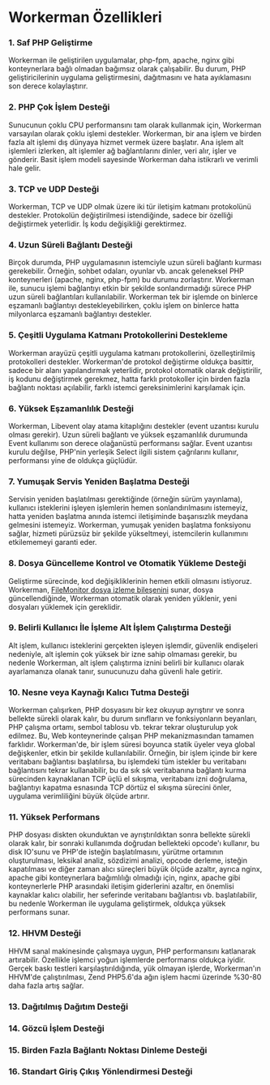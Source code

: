 # Workerman Özellikleri

### 1. Saf PHP Geliştirme
Workerman ile geliştirilen uygulamalar, php-fpm, apache, nginx gibi konteynerlara bağlı olmadan bağımsız olarak çalışabilir. Bu durum, PHP geliştiricilerinin uygulama geliştirmesini, dağıtmasını ve hata ayıklamasını son derece kolaylaştırır.

### 2. PHP Çok İşlem Desteği
Sunucunun çoklu CPU performansını tam olarak kullanmak için, Workerman varsayılan olarak çoklu işlemi destekler. Workerman, bir ana işlem ve birden fazla alt işlemi dış dünyaya hizmet vermek üzere başlatır. Ana işlem alt işlemleri izlerken, alt işlemler ağ bağlantılarını dinler, veri alır, işler ve gönderir. Basit işlem modeli sayesinde Workerman daha istikrarlı ve verimli hale gelir.

### 3. TCP ve UDP Desteği
Workerman, TCP ve UDP olmak üzere iki tür iletişim katmanı protokolünü destekler. Protokolün değiştirilmesi istendiğinde, sadece bir özelliği değiştirmek yeterlidir. İş kodu değişikliği gerektirmez.

### 4. Uzun Süreli Bağlantı Desteği
Birçok durumda, PHP uygulamasının istemciyle uzun süreli bağlantı kurması gerekebilir. Örneğin, sohbet odaları, oyunlar vb. ancak geleneksel PHP konteynerleri (apache, nginx, php-fpm) bu durumu zorlaştırır. Workerman ile, sunucu işlemi bağlantıyı etkin bir şekilde sonlandırmadığı sürece PHP uzun süreli bağlantıları kullanılabilir. Workerman tek bir işlemde on binlerce eşzamanlı bağlantıyı destekleyebilirken, çoklu işlem on binlerce hatta milyonlarca eşzamanlı bağlantıyı destekler.

### 5. Çeşitli Uygulama Katmanı Protokollerini Destekleme
Workerman arayüzü çeşitli uygulama katmanı protokollerini, özelleştirilmiş protokolleri destekler. Workerman'de protokol değiştirme oldukça basittir, sadece bir alanı yapılandırmak yeterlidir, protokol otomatik olarak değiştirilir, iş kodunu değiştirmek gerekmez, hatta farklı protokoller için birden fazla bağlantı noktası açılabilir, farklı istemci gereksinimlerini karşılamak için.

### 6. Yüksek Eşzamanlılık Desteği
Workerman, Libevent olay atama kitaplığını destekler (event uzantısı kurulu olması gerekir). Uzun süreli bağlantı ve yüksek eşzamanlılık durumunda Event kullanımı son derece olağanüstü performansı sağlar. Event uzantısı kurulu değilse, PHP'nin yerleşik Select ilgili sistem çağrılarını kullanır, performansı yine de oldukça güçlüdür.

### 7. Yumuşak Servis Yeniden Başlatma Desteği
Servisin yeniden başlatılması gerektiğinde (örneğin sürüm yayınlama), kullanıcı isteklerini işleyen işlemlerin hemen sonlandırılmasını istemeyiz, hatta yeniden başlatma anında istemci iletişiminde başarısızlık meydana gelmesini istemeyiz. Workerman, yumuşak yeniden başlatma fonksiyonu sağlar, hizmeti pürüzsüz bir şekilde yükseltmeyi, istemcilerin kullanımını etkilememeyi garanti eder.

### 8. Dosya Güncelleme Kontrol ve Otomatik Yükleme Desteği
Geliştirme sürecinde, kod değişikliklerinin hemen etkili olmasını istiyoruz. Workerman, [FileMonitor dosya izleme bileşenini](../components/file-monitor.md) sunar, dosya güncellendiğinde, Workerman otomatik olarak yeniden yüklenir, yeni dosyaları yüklemek için gereklidir.

### 9. Belirli Kullanıcı İle İşleme Alt İşlem Çalıştırma Desteği
Alt işlem, kullanıcı isteklerini gerçekten işleyen işlemdir, güvenlik endişeleri nedeniyle, alt işlemin çok yüksek bir izne sahip olmaması gerekir, bu nedenle Workerman, alt işlem çalıştırma iznini belirli bir kullanıcı olarak ayarlamanıza olanak tanır, sunucunuzu daha güvenli hale getirir.

### 10. Nesne veya Kaynağı Kalıcı Tutma Desteği
Workerman çalışırken, PHP dosyasını bir kez okuyup ayrıştırır ve sonra bellekte sürekli olarak kalır, bu durum sınıfların ve fonksiyonların beyanları, PHP çalışma ortamı, sembol tablosu vb. tekrar tekrar oluşturulup yok edilmez. Bu, Web konteynerinde çalışan PHP mekanizmasından tamamen farklıdır. Workerman'de, bir işlem süresi boyunca statik üyeler veya global değişkenler, etkin bir şekilde kullanılabilir. Örneğin, bir işlem içinde bir kere veritabanı bağlantısı başlatılırsa, bu işlemdeki tüm istekler bu veritabanı bağlantısını tekrar kullanabilir, bu da sık sık veritabanına bağlantı kurma sürecinden kaynaklanan TCP üçlü el sıkışma, veritabanı izni doğrulama, bağlantıyı kapatma esnasında TCP dörtüz el sıkışma sürecini önler, uygulama verimliliğini büyük ölçüde artırır.

### 11. Yüksek Performans
PHP dosyası diskten okunduktan ve ayrıştırıldıktan sonra bellekte sürekli olarak kalır, bir sonraki kullanımda doğrudan bellekteki opcode'ı kullanır, bu disk IO'sunu ve PHP'de isteğin başlatılmasını, yürütme ortamının oluşturulması, leksikal analiz, sözdizimi analizi, opcode derleme, isteğin kapatılması ve diğer zaman alıcı süreçleri büyük ölçüde azaltır, ayrıca nginx, apache gibi konteynerlara bağımlılığı olmadığı için, nginx, apache gibi konteynerlerle PHP arasındaki iletişim giderlerini azaltır, en önemlisi kaynaklar kalıcı olabilir, her seferinde veritabanı bağlantısı vb. başlatılabilir, bu nedenle Workerman ile uygulama geliştirmek, oldukça yüksek performans sunar.

### 12. HHVM Desteği
HHVM sanal makinesinde çalışmaya uygun, PHP performansını katlanarak artırabilir. Özellikle işlemci yoğun işlemlerde performansı oldukça iyidir. Gerçek baskı testleri karşılaştırıldığında, yük olmayan işlerde, Workerman'ın HHVM'de çalıştırılması, Zend PHP5.6'da ağın işlem hacmi üzerinde %30-80 daha fazla artış sağlar.

### 13. Dağıtılmış Dağıtım Desteği

### 14. Gözcü İşlem Desteği

### 15. Birden Fazla Bağlantı Noktası Dinleme Desteği

### 16. Standart Giriş Çıkış Yönlendirmesi Desteği
